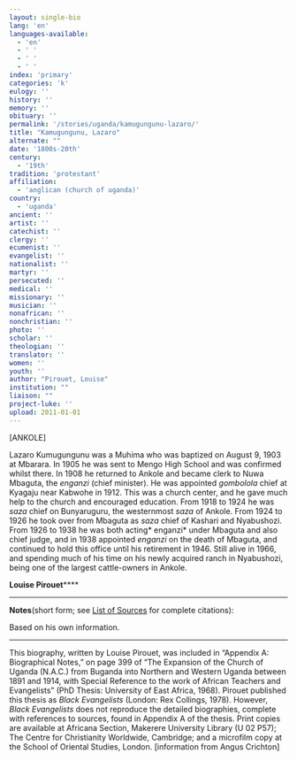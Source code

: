 ```yaml
---
layout: single-bio
lang: 'en'
languages-available:
  - 'en'
  - ' '
  - ' '
  - ' '
index: 'primary'
categories: 'k'
eulogy: ''
history: ''
memory: ''
obituary: ''
permalink: '/stories/uganda/kamugungunu-lazaro/'
title: "Kamugungunu, Lazaro"
alternate: ""
date: '1800s-20th'
century:
  - '19th'
tradition: 'protestant'
affiliation:
  - 'anglican (church of uganda)'
country:
  - 'uganda'
ancient: ''
artist: ''
catechist: ''
clergy: ''
ecumenist: ''
evangelist: ''
nationalist: ''
martyr: ''
persecuted: ''
medical: ''
missionary: ''
musician: ''
nonafrican: ''
nonchristian: ''
photo: ''
scholar: ''
theologian: ''
translator: ''
women: ''
youth: ''
author: "Pirouet, Louise"
institution: ""
liaison: ""
project-luke: ''
upload: 2011-01-01
---
```




[ANKOLE]

Lazaro Kumugungunu was a Muhima  who was baptized on August 9, 1903 at Mbarara. In 1905 he was sent to Mengo  High School and was confirmed whilst there. In 1908 he returned to Ankole and  became clerk to Nuwa Mbaguta, the *enganzi* (chief minister). He was  appointed *gombolola* chief at Kyagaju near Kabwohe in 1912. This was a  church center, and he gave much help to the church and encouraged education.  From 1918 to 1924 he was *saza* chief on Bunyaruguru, the westernmost *saza* of Ankole. From 1924 to 1926 he took over from Mbaguta as *saza* chief of  Kashari and Nyabushozi. From 1926 to 1938 he was both acting* enganzi* under Mbaguta and also chief judge, and in 1938 appointed *enganzi* on the  death of Mbaguta, and continued to hold this office until his retirement in  1946. Still alive in 1966, and spending much of his time on his newly acquired  ranch in Nyabushozi, being one of the largest cattle-owners in Ankole.

**Louise Pirouet******

---

**Notes**(short  form; see [List of  Sources](../pirouet-appendixa-sources/) for complete citations):

Based on his own information.

---

This biography, written by  Louise Pirouet, was included in &ldquo;Appendix A: Biographical Notes,&rdquo; on page 399 of &ldquo;The Expansion of  the Church of Uganda (N.A.C.) from Buganda into Northern and Western Uganda  between 1891 and 1914, with Special Reference to the work of African Teachers  and Evangelists&rdquo; (PhD Thesis: University of East Africa, 1968). Pirouet published  this thesis as *Black Evangelists* (London:  Rex Collings, 1978). However, *Black Evangelists* does not  reproduce the detailed biographies, complete with references to sources, found  in Appendix A of the thesis. Print copies are available at Africana Section, Makerere  University Library (U 02 P57); The Centre for  Christianity Worldwide, Cambridge; and a microfilm copy at the School of  Oriental Studies, London. [information from Angus Crichton]
